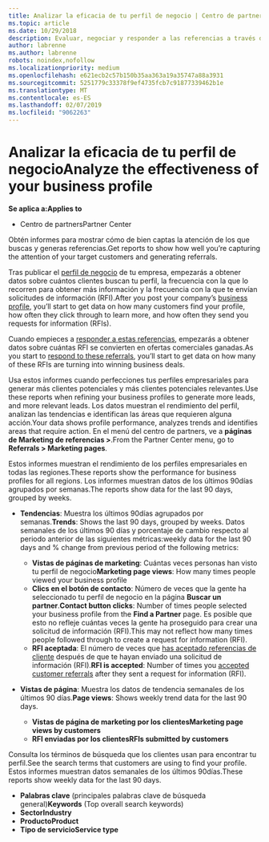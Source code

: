 ```yaml
---
title: Analizar la eficacia de tu perfil de negocio | Centro de partners
ms.topic: article
ms.date: 10/29/2018
description: Evaluar, negociar y responder a las referencias a través del Centro de partners.
author: labrenne
ms.author: labrenne
robots: noindex,nofollow
ms.localizationpriority: medium
ms.openlocfilehash: e621ecb2c57b150b35aa363a19a35747a88a3931
ms.sourcegitcommit: 5251779c33378f9ef4735fcb7c91877339462b1e
ms.translationtype: MT
ms.contentlocale: es-ES
ms.lasthandoff: 02/07/2019
ms.locfileid: "9062263"
---
```

# <a name="analyze-the-effectiveness-of-your-business-profile"></a><span data-ttu-id="4ba6f-103">Analizar la eficacia de tu perfil de negocio</span><span class="sxs-lookup"><span data-stu-id="4ba6f-103">Analyze the effectiveness of your business profile</span></span>
<!-- 
https://go.microsoft.com/fwlink/?linkid=849120
-->

**<span data-ttu-id="4ba6f-104">Se aplica a:</span><span class="sxs-lookup"><span data-stu-id="4ba6f-104">Applies to</span></span>**

-  <span data-ttu-id="4ba6f-105">Centro de partners</span><span class="sxs-lookup"><span data-stu-id="4ba6f-105">Partner Center</span></span>

<span data-ttu-id="4ba6f-106">Obtén informes para mostrar cómo de bien captas la atención de los que buscas y generas referencias.</span><span class="sxs-lookup"><span data-stu-id="4ba6f-106">Get reports to show how well you’re capturing the attention of your target customers and generating referrals.</span></span>

<span data-ttu-id="4ba6f-107">Tras publicar el [perfil de negocio](create-a-marketing-profile.md) de tu empresa, empezarás a obtener datos sobre cuántos clientes buscan tu perfil, la frecuencia con la que lo recorren para obtener más información y la frecuencia con la que te envían solicitudes de información (RFI).</span><span class="sxs-lookup"><span data-stu-id="4ba6f-107">After you post your company’s [business profile](create-a-marketing-profile.md), you’ll start to get data on how many customers find your profile, how often they click through to learn more, and how often they send you requests for information (RFIs).</span></span> 

<span data-ttu-id="4ba6f-108">Cuando empieces a [responder a estas referencias](responding-to-referrals.md), empezarás a obtener datos sobre cuántas RFI se convierten en ofertas comerciales ganadas.</span><span class="sxs-lookup"><span data-stu-id="4ba6f-108">As you start to [respond to these referrals](responding-to-referrals.md), you’ll start to get data on how many of these RFIs are turning into winning business deals.</span></span>

<span data-ttu-id="4ba6f-109">Usa estos informes cuando perfecciones tus perfiles empresariales para generar más clientes potenciales y más clientes potenciales relevantes.</span><span class="sxs-lookup"><span data-stu-id="4ba6f-109">Use these reports when refining your business profiles to generate more leads, and more relevant leads.</span></span> <span data-ttu-id="4ba6f-110">Los datos muestran el rendimiento del perfil, analizan las tendencias e identifican las áreas que requieren alguna acción.</span><span class="sxs-lookup"><span data-stu-id="4ba6f-110">Your data shows profile performance, analyzes trends and identifies areas that require action.</span></span> <span data-ttu-id="4ba6f-111">En el menú del centro de partners, ve a **páginas de Marketing de referencias >**.</span><span class="sxs-lookup"><span data-stu-id="4ba6f-111">From the Partner Center menu, go to **Referrals > Marketing pages**.</span></span>

<span data-ttu-id="4ba6f-112">Estos informes muestran el rendimiento de los perfiles empresariales en todas las regiones.</span><span class="sxs-lookup"><span data-stu-id="4ba6f-112">These reports show the performance for business profiles for all regions.</span></span> <span data-ttu-id="4ba6f-113">Los informes muestran datos de los últimos 90días agrupados por semanas.</span><span class="sxs-lookup"><span data-stu-id="4ba6f-113">The reports show data for the last 90 days, grouped by weeks.</span></span>

*  <span data-ttu-id="4ba6f-114">**Tendencias**: Muestra los últimos 90días agrupados por semanas.</span><span class="sxs-lookup"><span data-stu-id="4ba6f-114">**Trends**: Shows the last 90 days, grouped by weeks.</span></span> <span data-ttu-id="4ba6f-115">Datos semanales de los últimos 90 días y porcentaje de cambio respecto al periodo anterior de las siguientes métricas:</span><span class="sxs-lookup"><span data-stu-id="4ba6f-115">weekly data for the last 90 days and % change from previous period of the following metrics:</span></span>

   * <span data-ttu-id="4ba6f-116">**Vistas de páginas de marketing**: Cuántas veces personas han visto tu perfil de negocio</span><span class="sxs-lookup"><span data-stu-id="4ba6f-116">**Marketing page views**: How many times people viewed your business profile</span></span>
   * <span data-ttu-id="4ba6f-117">**Clics en el botón de contacto**: Número de veces que la gente ha seleccionado tu perfil de negocio en la página **Buscar un partner**.</span><span class="sxs-lookup"><span data-stu-id="4ba6f-117">**Contact button clicks**: Number of times people selected your business profile from the **Find a Partner** page.</span></span> <span data-ttu-id="4ba6f-118">Es posible que esto no refleje cuántas veces la gente ha proseguido para crear una solicitud de información (RFI).</span><span class="sxs-lookup"><span data-stu-id="4ba6f-118">This may not reflect how many times people followed through to create a request for information (RFI).</span></span>
   * <span data-ttu-id="4ba6f-119">**RFI aceptada**: El número de veces que [has aceptado referencias de cliente](responding-to-referrals.md) después de que te hayan enviado una solicitud de información (RFI).</span><span class="sxs-lookup"><span data-stu-id="4ba6f-119">**RFI is accepted**: Number of times you [accepted customer referrals](responding-to-referrals.md) after they sent a request for information (RFI).</span></span>


*  <span data-ttu-id="4ba6f-120">**Vistas de página**: Muestra los datos de tendencia semanales de los últimos 90 días.</span><span class="sxs-lookup"><span data-stu-id="4ba6f-120">**Page views**: Shows weekly trend data for the last 90 days.</span></span>
   *  **<span data-ttu-id="4ba6f-121">Vistas de página de marketing por los clientes</span><span class="sxs-lookup"><span data-stu-id="4ba6f-121">Marketing page views by customers</span></span>**
   *  **<span data-ttu-id="4ba6f-122">RFI enviadas por los clientes</span><span class="sxs-lookup"><span data-stu-id="4ba6f-122">RFIs submitted by customers</span></span>**

<span data-ttu-id="4ba6f-123">Consulta los términos de búsqueda que los clientes usan para encontrar tu perfil.</span><span class="sxs-lookup"><span data-stu-id="4ba6f-123">See the search terms that customers are using to find your profile.</span></span> <span data-ttu-id="4ba6f-124">Estos informes muestran datos semanales de los últimos 90días.</span><span class="sxs-lookup"><span data-stu-id="4ba6f-124">These reports show weekly data for the last 90 days.</span></span>

*  <span data-ttu-id="4ba6f-125">**Palabras clave** (principales palabras clave de búsqueda general)</span><span class="sxs-lookup"><span data-stu-id="4ba6f-125">**Keywords** (Top overall search keywords)</span></span> 
*  **<span data-ttu-id="4ba6f-126">Sector</span><span class="sxs-lookup"><span data-stu-id="4ba6f-126">Industry</span></span>**
*  **<span data-ttu-id="4ba6f-127">Producto</span><span class="sxs-lookup"><span data-stu-id="4ba6f-127">Product</span></span>**
*  **<span data-ttu-id="4ba6f-128">Tipo de servicio</span><span class="sxs-lookup"><span data-stu-id="4ba6f-128">Service type</span></span>**


